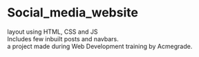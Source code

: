 # Social_media_website
layout using HTML, CSS and JS</br>
Includes few inbuilt posts and navbars.</br>
a project made during Web Development training by Acmegrade.
